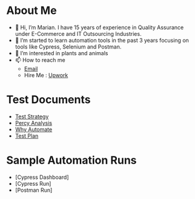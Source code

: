 # About Me
- 👋 Hi, I’m Marian. I have 15 years of experience in Quality Assurance under E-Commerce and IT Outsourcing Industries. 
- 👀 I’m started to learn automation tools in the past 3 years focusing on tools like Cypress, Selenium and Postman.  
- 🌱 I’m interested in plants and animals
- 📫 How to reach me 
    - [Email](mailto:ian_an@yahoo.com)
    - Hire Me : [Upwork](https://www.upwork.com/freelancers/~015d3115f81936e195?viewMode=1)

# Test Documents

- [Test Strategy](https://www.canva.com/design/DAE2aGUGsNY/9w6CBJnnLbVTeYnri3ESiQ/watch?utm_content=DAE2aGUGsNY&utm_campaign=designshare&utm_medium=link&utm_source=publishsharelink)
- [Percy Analysis](https://www.canva.com/design/DAE346g5oTs/jNzDlRwyZnL3Dj_s7pkuJA/view?utm_content=DAE346g5oTs&utm_campaign=designshare&utm_medium=link2&utm_source=sharebutton)
- [Why Automate](https://www.canva.com/design/DAE5FVi6ZZ4/garOci7nq-kitY9xSXsAaQ/view?utm_content=DAE5FVi6ZZ4&utm_campaign=designshare&utm_medium=link2&utm_source=sharebutton)
- [Test Plan](https://docs.google.com/spreadsheets/d/1GbDjZFg1imzsCNLQW7t3fS5-aZtFuMGm/edit?usp=share_link&ouid=111527995975860385233&rtpof=true&sd=true)

# Sample Automation Runs
- [Cypress Dashboard]
- [Cypress Run]
- [Postman Run]
